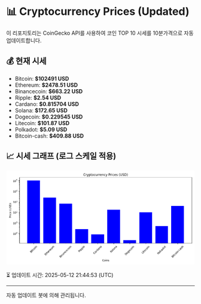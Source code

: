
# 📊 Cryptocurrency Prices (Updated)

이 리포지토리는 CoinGecko API를 사용하여 코인 TOP 10 시세를 10분가격으로 자동 업데이트합니다.

## 💰 현재 시세
- Bitcoin: **$102491 USD**
- Ethereum: **$2478.51 USD**
- Binancecoin: **$663.22 USD**
- Ripple: **$2.54 USD**
- Cardano: **$0.815704 USD**
- Solana: **$172.65 USD**
- Dogecoin: **$0.229545 USD**
- Litecoin: **$101.87 USD**
- Polkadot: **$5.09 USD**
- Bitcoin-cash: **$409.88 USD**

## 📈 시세 그래프 (로그 스케일 적용)
![Crypto Prices](crypto_prices.png)

⏳ 업데이트 시간: 2025-05-12 21:44:53 (UTC)

---
자동 업데이트 봇에 의해 관리됩니다.
